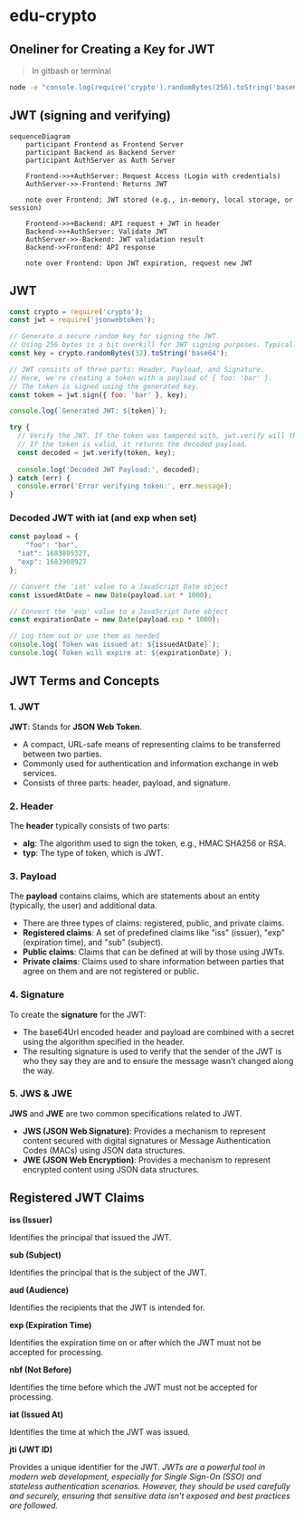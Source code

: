 # edu-crypto

## Oneliner for Creating a Key for JWT

> In gitbash or terminal

```bash
node -e "console.log(require('crypto').randomBytes(256).toString('base64'));"
```

## JWT (signing and verifying)

```mermaid
sequenceDiagram
    participant Frontend as Frontend Server
    participant Backend as Backend Server
    participant AuthServer as Auth Server

    Frontend->>+AuthServer: Request Access (Login with credentials)
    AuthServer->>-Frontend: Returns JWT

    note over Frontend: JWT stored (e.g., in-memory, local storage, or session)

    Frontend->>+Backend: API request + JWT in header
    Backend->>+AuthServer: Validate JWT
    AuthServer->>-Backend: JWT validation result
    Backend->>Frontend: API response

    note over Frontend: Upon JWT expiration, request new JWT
```

## JWT 

```js
const crypto = require('crypto');
const jwt = require('jsonwebtoken');

// Generate a secure random key for signing the JWT.
// Using 256 bytes is a bit overkill for JWT signing purposes. Typically, a 256-bit (32 bytes) key is sufficient.
const key = crypto.randomBytes(32).toString('base64');

// JWT consists of three parts: Header, Payload, and Signature.
// Here, we're creating a token with a payload of { foo: 'bar' }.
// The token is signed using the generated key.
const token = jwt.sign({ foo: 'bar' }, key);

console.log(`Generated JWT: ${token}`);

try {
  // Verify the JWT. If the token was tampered with, jwt.verify will throw an error.
  // If the token is valid, it returns the decoded payload.
  const decoded = jwt.verify(token, key);
  
  console.log('Decoded JWT Payload:', decoded);
} catch (err) {
  console.error('Error verifying token:', err.message);
}
```

### Decoded JWT with iat (and exp when set)

```js
const payload = {
    "foo": "bar",
  "iat": 1683895327,
  "exp": 1683908927
};

// Convert the 'iat' value to a JavaScript Date object
const issuedAtDate = new Date(payload.iat * 1000);

// Convert the 'exp' value to a JavaScript Date object
const expirationDate = new Date(payload.exp * 1000);

// Log them out or use them as needed
console.log(`Token was issued at: ${issuedAtDate}`);
console.log(`Token will expire at: ${expirationDate}`);
```

JWT Terms and Concepts
----------------------

### 1\. JWT

**JWT**: Stands for **JSON Web Token**.

*   A compact, URL-safe means of representing claims to be transferred between two parties.
*   Commonly used for authentication and information exchange in web services.
*   Consists of three parts: header, payload, and signature.

### 2\. Header

The **header** typically consists of two parts:

*   **alg**: The algorithm used to sign the token, e.g., HMAC SHA256 or RSA.
*   **typ**: The type of token, which is JWT.

### 3\. Payload

The **payload** contains claims, which are statements about an entity (typically, the user) and additional data.

*   There are three types of claims: registered, public, and private claims.
*   **Registered claims**: A set of predefined claims like "iss" (issuer), "exp" (expiration time), and "sub" (subject).
*   **Public claims**: Claims that can be defined at will by those using JWTs.
*   **Private claims**: Claims used to share information between parties that agree on them and are not registered or public.

### 4\. Signature

To create the **signature** for the JWT:

*   The base64Url encoded header and payload are combined with a secret using the algorithm specified in the header.
*   The resulting signature is used to verify that the sender of the JWT is who they say they are and to ensure the message wasn't changed along the way.

### 5\. JWS & JWE

**JWS** and **JWE** are two common specifications related to JWT.

*   **JWS (JSON Web Signature)**: Provides a mechanism to represent content secured with digital signatures or Message Authentication Codes (MACs) using JSON data structures.
*   **JWE (JSON Web Encryption)**: Provides a mechanism to represent encrypted content using JSON data structures.



Registered JWT Claims
---------------------

**iss (Issuer)**

Identifies the principal that issued the JWT.

**sub (Subject)**

Identifies the principal that is the subject of the JWT.

**aud (Audience)**

Identifies the recipients that the JWT is intended for.

**exp (Expiration Time)**

Identifies the expiration time on or after which the JWT must not be accepted for processing.

**nbf (Not Before)**

Identifies the time before which the JWT must not be accepted for processing.

**iat (Issued At)**

Identifies the time at which the JWT was issued.

**jti (JWT ID)**

Provides a unique identifier for the JWT.
_JWTs are a powerful tool in modern web development, especially for Single Sign-On (SSO) and stateless authentication scenarios. However, they should be used carefully and securely, ensuring that sensitive data isn't exposed and best practices are followed._
